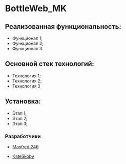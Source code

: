  # BottleWeb_MK
 
 ## Реализованная функциональность:
 - Функционал 1;
 - Функционал 2;
 - Функционал 3.
 
 ## Основной стек технологий:
 - Технология 1;
 - Технология 2;
 - Технология 3
 
 ## Установка:
 - Этап 1;
 - Этап 2;
 - Этап 3;
 
 ### Разработчики
- [Manfred 246](https://gist.github.com/Manfred246 "Профиль GitHub")

- [KateSkoby](https://github.com/KateSkoby "Профиль GitHub")
